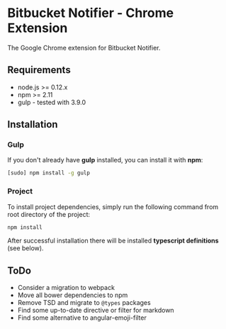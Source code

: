 # Bitbucket Notifier - Chrome Extension

The Google Chrome extension for Bitbucket Notifier.

## Requirements

* node.js >= 0.12.x
* npm >= 2.11
* gulp - tested with 3.9.0

## Installation

### Gulp
If you don't already have **gulp** installed, you can install it with **npm**:

```bash
[sudo] npm install -g gulp
```

### Project
To install project dependencies, simply run the following command from root directory of the project:
 
```bash
npm install
```

After successful installation there will be installed **typescript definitions** (see below). 


## ToDo

* Consider a migration to webpack
* Move all bower dependencies to npm
* Remove TSD and migrate to `@types` packages
* Find some up-to-date directive or filter for markdown
* Find some alternative to angular-emoji-filter
